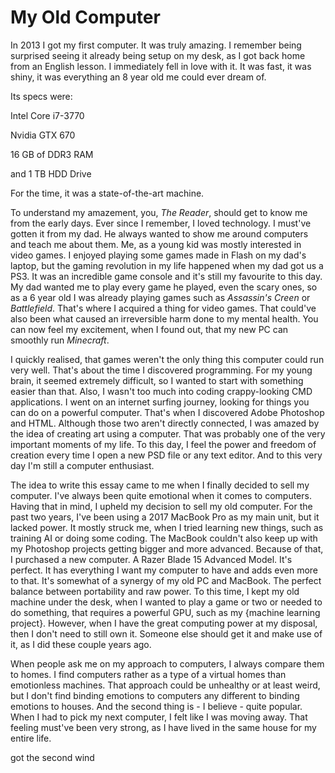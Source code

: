 # My Old Computer

In 2013 I got my first computer. It was truly amazing. I remember being surprised seeing it already being setup on my desk, as I got back home from an English lesson. I immediately fell in love with it. It was fast, it was shiny, it was everything an 8 year old me could ever dream of. 

Its specs were:

Intel Core i7-3770

Nvidia GTX 670

16 GB of DDR3 RAM

and 1 TB HDD Drive

For the time, it was a state-of-the-art machine.

To understand my amazement, you, *The Reader*, should get to know me from the early days. Ever since I remember, I  loved technology. I must've gotten it from my dad. He always wanted to show me around computers and teach me about them. Me, as a young kid was mostly interested in video games. I enjoyed playing some games made in Flash on my dad's laptop, but the gaming revolution in my life happened when my dad got us a PS3. It was an incredible game console and it's still my favourite to this day. My dad wanted me to play every game he played, even the scary ones, so as a 6 year old I was already playing games such as *Assassin's Creen* or *Battlefield*. That's where I acquired a thing for video games. That could've also been what caused an irreversible harm done to my mental health. You can now feel my excitement, when I found out, that my new PC can smoothly run *Minecraft*.

I quickly realised, that games weren't the only thing this computer could run very well. That's about the time I discovered programming. For my young brain, it seemed extremely difficult, so I wanted to start with something easier than that. Also, I wasn't too much into coding crappy-looking CMD applications. I went on an internet surfing journey, looking for things you can do on a powerful computer. That's when I discovered Adobe Photoshop and HTML. Although those two aren't directly connected, I was amazed by the idea of creating art using a computer. That was probably one of the very important moments of my life. To this day, I feel the power and freedom of creation every time I open a new PSD file or any text editor. And to this very day I'm still a computer enthusiast. 

The idea to write this essay came to me when I finally decided to sell my computer. I've always been quite emotional when it comes to computers. Having that in mind, I upheld my decision to sell my old computer. For the past two years, I've been using a 2017 MacBook Pro as my main unit, but it lacked power. It mostly struck me, when I tried learning new things, such as training AI or doing some coding. The MacBook couldn't also keep up with my Photoshop projects getting bigger and more advanced. Because of that, I purchased a new computer. A Razer Blade 15 Advanced Model. It's perfect. It has everything I want my computer to have and adds even more to that. It's somewhat of a synergy of my old PC and MacBook. The perfect balance between portability and raw power. To this time, I kept my old machine under the desk, when I wanted to play a game or two or needed to do something, that requires a powerful GPU, such as my {machine learning project}. However, when I have the great computing power at my disposal, then I don't need to still own it. Someone else should get it and make use of it, as I did these couple years ago. 

When people ask me on my approach to computers, I always compare them to homes. I find computers rather as a type of a virtual homes than emotionless machines. That approach could be unhealthy or at least weird, but I don't find binding emotions to computers any different to binding emotions to houses. And the second thing is - I believe - quite popular. When I had to pick my next computer, I felt like I was moving away. That feeling must've been very strong, as I have lived in the same house for my entire life. 

got the second wind